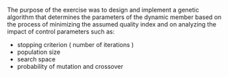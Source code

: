 The purpose of the exercise was to design and implement a genetic algorithm that determines the parameters of the dynamic member based on the process of minimizing the assumed quality index and on analyzing the impact of control parameters such as:  
 - stopping criterion ( number of iterations )  
 - population size   
 - search space   
 - probability of mutation and crossover  
